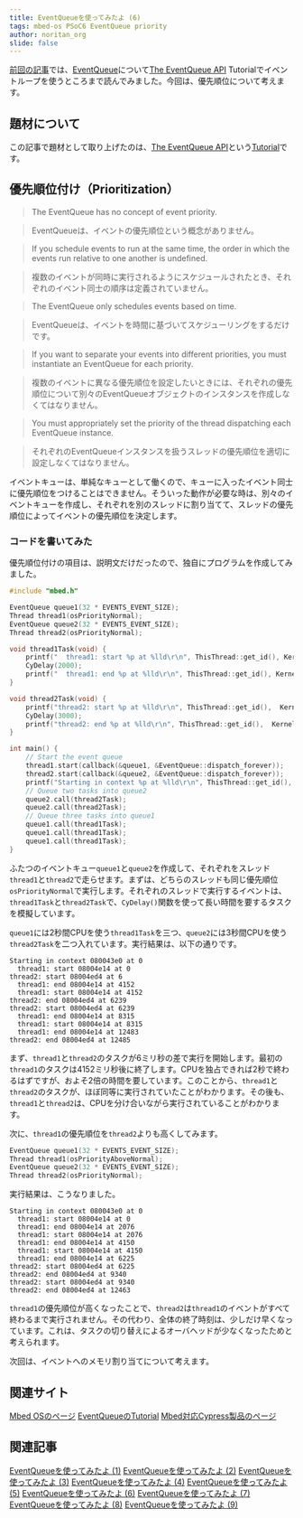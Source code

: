 ```yaml
---
title: EventQueueを使ってみたよ (6)
tags: mbed-os PSoC6 EventQueue priority
author: noritan_org
slide: false
---
```

[前回の記事][(5)]では、[EventQueue]について[The EventQueue API] Tutorialでイベントループを使うところまで読んでみました。今回は、優先順位について考えます。

## 題材について

この記事で題材として取り上げたのは、[The EventQueue API]という[Tutorial]です。

## 優先順位付け（Prioritization）

> The EventQueue has no concept of event priority.

> EventQueueは、イベントの優先順位という概念がありません。

> If you schedule events to run at the same time, the order in which the events run relative to one another is undefined.

> 複数のイベントが同時に実行されるようにスケジュールされたとき、それぞれのイベント同士の順序は定義されていません。

> The EventQueue only schedules events based on time.

> EventQueueは、イベントを時間に基づいてスケジューリングをするだけです。

> If you want to separate your events into different priorities, you must instantiate an EventQueue for each priority.

> 複数のイベントに異なる優先順位を設定したいときには、それぞれの優先順位について別々のEventQueueオブジェクトのインスタンスを作成しなくてはなりません。

> You must appropriately set the priority of the thread dispatching each EventQueue instance.

> それぞれのEventQueueインスタンスを扱うスレッドの優先順位を適切に設定しなくてはなりません。

イベントキューは、単純なキューとして働くので、キューに入ったイベント同士に優先順位をつけることはできません。そういった動作が必要な時は、別々のイベントキューを作成し、それぞれを別のスレッドに割り当てて、スレッドの優先順位によってイベントの優先順位を決定します。

### コードを書いてみた

優先順位付けの項目は、説明文だけだったので、独自にプログラムを作成してみました。

```cpp
#include "mbed.h"

EventQueue queue1(32 * EVENTS_EVENT_SIZE);
Thread thread1(osPriorityNormal);
EventQueue queue2(32 * EVENTS_EVENT_SIZE);
Thread thread2(osPriorityNormal);

void thread1Task(void) {
    printf("  thread1: start %p at %lld\r\n", ThisThread::get_id(), Kernel::get_ms_count());
    CyDelay(2000);
    printf("  thread1: end %p at %lld\r\n", ThisThread::get_id(), Kernel::get_ms_count());
}

void thread2Task(void) {
    printf("thread2: start %p at %lld\r\n", ThisThread::get_id(),  Kernel::get_ms_count());
    CyDelay(3000);
    printf("thread2: end %p at %lld\r\n", ThisThread::get_id(),  Kernel::get_ms_count());
}

int main() {
    // Start the event queue
    thread1.start(callback(&queue1, &EventQueue::dispatch_forever));
    thread2.start(callback(&queue2, &EventQueue::dispatch_forever));
    printf("Starting in context %p at %lld\r\n", ThisThread::get_id(), Kernel::get_ms_count());
    // Queue two tasks into queue2
    queue2.call(thread2Task);
    queue2.call(thread2Task);
    // Queue three tasks into queue1
    queue1.call(thread1Task);
    queue1.call(thread1Task);
    queue1.call(thread1Task);
}
```

ふたつのイベントキュー`queue1`と`queue2`を作成して、それぞれをスレッド`thread1`と`thread2`で走らせます。まずは、どちらのスレッドも同じ優先順位`osPriorityNormal`で実行します。それぞれのスレッドで実行するイベントは、`thread1Task`と`thread2Task`で、`CyDelay()`関数を使って長い時間を要するタスクを模擬しています。

`queue1`には2秒間CPUを使う`thread1Task`を三つ、`queue2`には3秒間CPUを使う`thread2Task`を二つ入れています。実行結果は、以下の通りです。

```plaintext
Starting in context 080043e0 at 0
  thread1: start 08004e14 at 0
thread2: start 08004ed4 at 6
  thread1: end 08004e14 at 4152
  thread1: start 08004e14 at 4152
thread2: end 08004ed4 at 6239
thread2: start 08004ed4 at 6239
  thread1: end 08004e14 at 8315
  thread1: start 08004e14 at 8315
  thread1: end 08004e14 at 12483
thread2: end 08004ed4 at 12485
```

まず、`thread1`と`thread2`のタスクが6ミリ秒の差で実行を開始します。最初の`thread1`のタスクは4152ミリ秒後に終了します。CPUを独占できれば2秒で終わるはずですが、およそ2倍の時間を要しています。このことから、`thread1`と`thread2`のタスクが、ほぼ同等に実行されていたことがわかります。その後も、`thread1`と`thread2`は、CPUを分け合いながら実行されていることがわかります。

次に、`thread1`の優先順位を`thread2`よりも高くしてみます。

```cpp
EventQueue queue1(32 * EVENTS_EVENT_SIZE);
Thread thread1(osPriorityAboveNormal);
EventQueue queue2(32 * EVENTS_EVENT_SIZE);
Thread thread2(osPriorityNormal);
```

実行結果は、こうなりました。

```plaintext
Starting in context 080043e0 at 0
  thread1: start 08004e14 at 0
  thread1: end 08004e14 at 2076
  thread1: start 08004e14 at 2076
  thread1: end 08004e14 at 4150
  thread1: start 08004e14 at 4150
  thread1: end 08004e14 at 6225
thread2: start 08004ed4 at 6225
thread2: end 08004ed4 at 9340
thread2: start 08004ed4 at 9340
thread2: end 08004ed4 at 12463
```

`thread1`の優先順位が高くなったことで、`thread2`は`thread1`のイベントがすべて終わるまで実行されません。その代わり、全体の終了時刻は、少しだけ早くなっています。これは、タスクの切り替えによるオーバヘッドが少なくなったためと考えられます。

次回は、イベントへのメモリ割り当てについて考えます。

## 関連サイト
[Mbed OSのページ][Mbed OS]
[EventQueueのTutorial][The EventQueue API]
[Mbed対応Cypress製品のページ][mbed cypress]

## 関連記事
[EventQueueを使ってみたよ (1)][(1)]
[EventQueueを使ってみたよ (2)][(2)]
[EventQueueを使ってみたよ (3)][(3)]
[EventQueueを使ってみたよ (4)][(4)]
[EventQueueを使ってみたよ (5)][(5)]
[EventQueueを使ってみたよ (6)][(6)]
[EventQueueを使ってみたよ (7)][(7)]
[EventQueueを使ってみたよ (8)][(8)]
[EventQueueを使ってみたよ (9)][(9)]

[(1)]:https://qiita.com/noritan_org/items/89406171ea7bcef2a665
[(2)]:https://qiita.com/noritan_org/items/ff72ae6a4398ba6d3432
[(3)]:https://qiita.com/noritan_org/items/d8333c74fb8d2ef8a8de
[(4)]:https://qiita.com/noritan_org/items/65d579f722002ea12a6c
[(5)]:https://qiita.com/noritan_org/items/172ca6c62fe4b36767d4
[(6)]:https://qiita.com/noritan_org/items/cc4a0ab2c6ff9c0aa5ec
[(7)]:https://qiita.com/noritan_org/items/83d2728811220c2c44ad
[(8)]:https://qiita.com/noritan_org/items/58316099f9ef45bc56bd
[(9)]:https://qiita.com/noritan_org/items/fa35cc2e07c1841f5eb2
[PSoC 6]:https://www.cypress.com/psoc6
[Mbed OS]:https://www.mbed.com/platform/mbed-os/
[mbed cypress]:https://os.mbed.com/teams/Cypress/
[EventQueue]:https://os.mbed.com/docs/mbed-os/v5.15/apis/eventqueue.html
[The EventQueue API]:https://os.mbed.com/docs/mbed-os/v5.15/tutorials/the-eventqueue-api.html
[Tutorial]:https://os.mbed.com/docs/mbed-os/v5.15/tutorials/index.html
